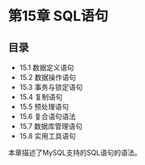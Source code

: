 # 第15章 SQL语句

## 目录

- 15.1 数据定义语句
- 15.2 数据操作语句
- 15.3 事务与锁定语句
- 15.4 复制语句
- 15.5 预处理语句
- 15.6 复合语句语法
- 15.7 数据库管理语句
- 15.8 实用工具语句

本章描述了MySQL支持的SQL语句的语法。